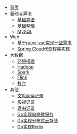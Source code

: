 * [首页](/)
* 基础与算法
    * [基础算法](/coding/coding.md)
    * [基础整理](/web/basic.md)
    * [MySQL](/other/mysql.md)
* Web
    * [基于ruoyi-vue实现一些需求](/web/ruoyi/web.md)
    * [Spring Cloud代驾程序实现](/web/Driver.md)
* 大数据
    * [环境搭建](/bigData/base.md)
    * [Hadoop](/bigData/hadoop/hadoop.md)
    * [Spark](/bigData/spark/spark.md)
    * [Flink](/bigData/flink/flink.md)
    * [数仓](/bigData/warehouse.md)
* 其他
    * [文献阅读记录](/other/literatures.md)
    * [影视记录](/other/movies.md)
    * [读书记录](/other/read.md)
    * [Go实现电商微服务](/go/ecom.md)
    * [Go实现分布式云存储](/go/cloudDisk.md)
    * [Go实现Redis](/go/redis.md)